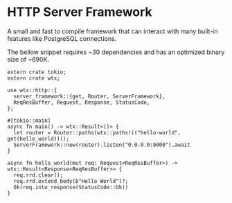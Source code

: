 # HTTP Server Framework

A small and fast to compile framework that can interact with many built-in features like PostgreSQL connections.

The bellow snippet requires ~30 dependencies and has an optimized binary size of ~690K.

```rust,edition2021,no_run
extern crate tokio;
extern crate wtx;

use wtx::http::{
  server_framework::{get, Router, ServerFramework},
  ReqResBuffer, Request, Response, StatusCode,
};

#[tokio::main]
async fn main() -> wtx::Result<()> {
  let router = Router::paths(wtx::paths!(("hello-world", get(hello_world))));
  ServerFramework::new(router).listen("0.0.0.0:9000").await
}

async fn hello_world(mut req: Request<ReqResBuffer>) -> wtx::Result<Response<ReqResBuffer>> {
  req.rrd.clear();
  req.rrd.extend_body(b"Hello World")?;
  Ok(req.into_response(StatusCode::Ok))
}
```